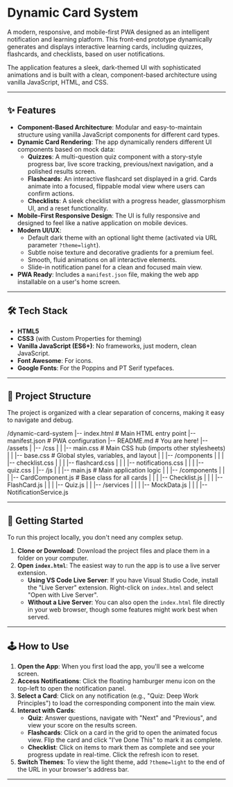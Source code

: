 # Dynamic Card System

A modern, responsive, and mobile-first PWA designed as an intelligent notification and learning platform. This front-end prototype dynamically generates and displays interactive learning cards, including quizzes, flashcards, and checklists, based on user notifications.

The application features a sleek, dark-themed UI with sophisticated animations and is built with a clean, component-based architecture using vanilla JavaScript, HTML, and CSS.

---

## ✨ Features

- **Component-Based Architecture**: Modular and easy-to-maintain structure using vanilla JavaScript components for different card types.
- **Dynamic Card Rendering**: The app dynamically renders different UI components based on mock data:
    - **Quizzes**: A multi-question quiz component with a story-style progress bar, live score tracking, previous/next navigation, and a polished results screen.
    - **Flashcards**: An interactive flashcard set displayed in a grid. Cards animate into a focused, flippable modal view where users can confirm actions.
    - **Checklists**: A sleek checklist with a progress header, glassmorphism UI, and a reset functionality.
- **Mobile-First Responsive Design**: The UI is fully responsive and designed to feel like a native application on mobile devices.
- **Modern UI/UX**:
    - Default dark theme with an optional light theme (activated via URL parameter `?theme=light`).
    - Subtle noise texture and decorative gradients for a premium feel.
    - Smooth, fluid animations on all interactive elements.
    - Slide-in notification panel for a clean and focused main view.
- **PWA Ready**: Includes a `manifest.json` file, making the web app installable on a user's home screen.

---

## 🛠️ Tech Stack

- **HTML5**
- **CSS3** (with Custom Properties for theming)
- **Vanilla JavaScript (ES6+)**: No frameworks, just modern, clean JavaScript.
- **Font Awesome**: For icons.
- **Google Fonts**: For the Poppins and PT Serif typefaces.

---

## 📂 Project Structure

The project is organized with a clear separation of concerns, making it easy to navigate and debug.


/dynamic-card-system
|-- index.html              # Main HTML entry point
|-- manifest.json           # PWA configuration
|-- README.md               # You are here!
|-- /assets
|   |-- /css
|   |   |-- main.css        # Main CSS hub (imports other stylesheets)
|   |   |-- base.css        # Global styles, variables, and layout
|   |   |-- /components
|   |   |   |-- checklist.css
|   |   |   |-- flashcard.css
|   |   |   |-- notifications.css
|   |   |   |-- quiz.css
|   |-- /js
|   |   |-- main.js         # Main application logic
|   |   |-- /components
|   |   |   |-- CardComponent.js  # Base class for all cards
|   |   |   |-- Checklist.js
|   |   |   |-- FlashCard.js
|   |   |   |-- Quiz.js
|   |   |-- /services
|   |   |   |-- MockData.js
|   |   |   |-- NotificationService.js


---

## 🚀 Getting Started

To run this project locally, you don't need any complex setup.

1.  **Clone or Download**: Download the project files and place them in a folder on your computer.
2.  **Open `index.html`**: The easiest way to run the app is to use a live server extension.
    - **Using VS Code Live Server**: If you have Visual Studio Code, install the "Live Server" extension. Right-click on `index.html` and select "Open with Live Server".
    - **Without a Live Server**: You can also open the `index.html` file directly in your web browser, though some features might work best when served.

---

## 🕹️ How to Use

1.  **Open the App**: When you first load the app, you'll see a welcome screen.
2.  **Access Notifications**: Click the floating hamburger menu icon on the top-left to open the notification panel.
3.  **Select a Card**: Click on any notification (e.g., "Quiz: Deep Work Principles") to load the corresponding component into the main view.
4.  **Interact with Cards**:
    - **Quiz**: Answer questions, navigate with "Next" and "Previous", and view your score on the results screen.
    - **Flashcards**: Click on a card in the grid to open the animated focus view. Flip the card and click "I've Done This" to mark it as complete.
    - **Checklist**: Click on items to mark them as complete and see your progress update in real-time. Click the refresh icon to reset.
5.  **Switch Themes**: To view the light theme, add `?theme=light` to the end of the URL in your browser's address bar.

---